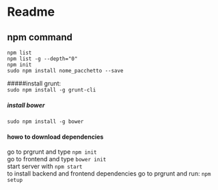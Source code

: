 Readme
==================

npm command  
-------------
`npm list`  
`npm list -g --depth="0"`  
`npm init`  
`sudo npm install nome_pacchetto --save`  

#####install grunt:  
`sudo npm install -g grunt-cli`  
##### install bower
`sudo npm install -g bower`
#### howo to download dependencies
go to prgrunt and  type `npm init`  
go to frontend and type `bower init`  
start server with `npm start`  
to install backend and frontend dependencies go to prgrunt and run: `npm setup`